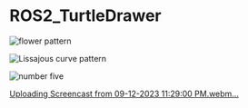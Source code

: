 # ROS2_TurtleDrawer

![flower pattern](https://github.com/shehababdo/ROS2_TurtleDrawer/assets/92190446/794d9e2a-825b-409a-9e72-d48bd67deb93)


![Lissajous curve pattern](https://github.com/shehababdo/ROS2_TurtleDrawer/assets/92190446/742354fc-1a1c-4aa7-a5eb-06a9460934e3)


![number five ](https://github.com/shehababdo/ROS2_TurtleDrawer/assets/92190446/499cdaed-6162-4f87-94dc-8b33661906d1)


[Uploading Screencast from 09-12-2023 11:29:00 PM.webm…]()
